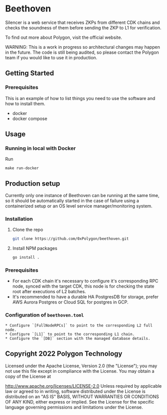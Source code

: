 # Beethoven

Silencer is a web service that receives ZKPs from different CDK chains and checks the soundness of them before sending the ZKP to L1 for verification.

To find out more about Polygon, visit the official website.

WARNING: This is a work in progress so architectural changes may happen in the future. The code is still being audited, so please contact the Polygon team if you would like to use it in production.

## Getting Started

### Prerequisites

This is an example of how to list things you need to use the software and how to install them.
* docker
* docker compose

## Usage

### Running in local with Docker

Run
```
make run-docker
```

## Production setup

Currently only one instance of Beethoven can be running at the same time, so it should be automatically started in the case of failure using a containerized setup or an OS level service manager/monitoring system.

### Installation

1. Clone the repo
   ```sh
   git clone https://github.com/0xPolygon/beethoven.git
   ```
3. Install NPM packages
   ```sh
   go install .
   ```

### Prerequisites

* For each CDK chain it's necessary to configure it's corresponding RPC node, synced with the target CDK, this node is for checking the state root after executions of L2 batches.
* It's recommended to have a durable HA PostgresDB for storage, prefer AWS Aurora Postgres or Cloud SQL for postgres in GCP.

### Configuration of `beethoven.toml`
    * Configure `[FullNodeRPCs]` to point to the corresponding L2 full node.
    * Configure `[L1]` to point to the corresponding L1 chain.
    * Configure the `[DB]` section with the managed database details.

## Copyright 2022 Polygon Technology

Licensed under the Apache License, Version 2.0 (the "License"); you may not use this file except in compliance with the License. You may obtain a copy of the License at

   http://www.apache.org/licenses/LICENSE-2.0
Unless required by applicable law or agreed to in writing, software distributed under the License is distributed on an "AS IS" BASIS, WITHOUT WARRANTIES OR CONDITIONS OF ANY KIND, either express or implied. See the License for the specific language governing permissions and limitations under the License.

